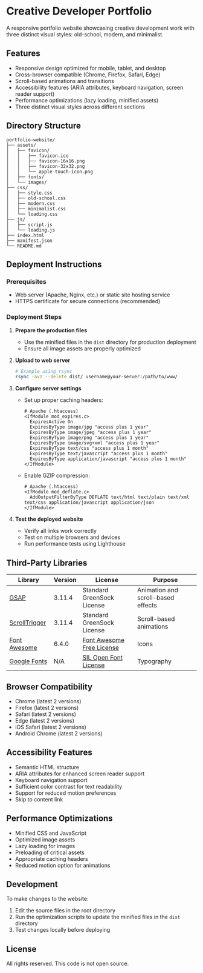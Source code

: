 # Creative Developer Portfolio

A responsive portfolio website showcasing creative development work with three distinct visual styles: old-school, modern, and minimalist.

## Features

- Responsive design optimized for mobile, tablet, and desktop
- Cross-browser compatible (Chrome, Firefox, Safari, Edge)
- Scroll-based animations and transitions
- Accessibility features (ARIA attributes, keyboard navigation, screen reader support)
- Performance optimizations (lazy loading, minified assets)
- Three distinct visual styles across different sections

## Directory Structure

```
portfolio-website/
├── assets/
│   ├── favicon/
│   │   ├── favicon.ico
│   │   ├── favicon-16x16.png
│   │   ├── favicon-32x32.png
│   │   └── apple-touch-icon.png
│   ├── fonts/
│   └── images/
├── css/
│   ├── style.css
│   ├── old-school.css
│   ├── modern.css
│   ├── minimalist.css
│   └── loading.css
├── js/
│   ├── script.js
│   └── loading.js
├── index.html
├── manifest.json
└── README.md
```

## Deployment Instructions

### Prerequisites

- Web server (Apache, Nginx, etc.) or static site hosting service
- HTTPS certificate for secure connections (recommended)

### Deployment Steps

1. **Prepare the production files**
   - Use the minified files in the `dist` directory for production deployment
   - Ensure all image assets are properly optimized

2. **Upload to web server**
   ```bash
   # Example using rsync
   rsync -avz --delete dist/ username@your-server:/path/to/www/
   ```

3. **Configure server settings**
   - Set up proper caching headers:
     ```
     # Apache (.htaccess)
     <IfModule mod_expires.c>
       ExpiresActive On
       ExpiresByType image/jpg "access plus 1 year"
       ExpiresByType image/jpeg "access plus 1 year"
       ExpiresByType image/png "access plus 1 year"
       ExpiresByType image/svg+xml "access plus 1 year"
       ExpiresByType text/css "access plus 1 month"
       ExpiresByType text/javascript "access plus 1 month"
       ExpiresByType application/javascript "access plus 1 month"
     </IfModule>
     ```

   - Enable GZIP compression:
     ```
     # Apache (.htaccess)
     <IfModule mod_deflate.c>
       AddOutputFilterByType DEFLATE text/html text/plain text/xml text/css application/javascript application/json
     </IfModule>
     ```

4. **Test the deployed website**
   - Verify all links work correctly
   - Test on multiple browsers and devices
   - Run performance tests using Lighthouse

## Third-Party Libraries

| Library | Version | License | Purpose |
|---------|---------|---------|---------|
| [GSAP](https://greensock.com/gsap/) | 3.11.4 | Standard GreenSock License | Animation and scroll-based effects |
| [ScrollTrigger](https://greensock.com/scrolltrigger/) | 3.11.4 | Standard GreenSock License | Scroll-based animations |
| [Font Awesome](https://fontawesome.com/) | 6.4.0 | [Font Awesome Free License](https://fontawesome.com/license/free) | Icons |
| [Google Fonts](https://fonts.google.com/) | N/A | [SIL Open Font License](https://scripts.sil.org/OFL) | Typography |

## Browser Compatibility

- Chrome (latest 2 versions)
- Firefox (latest 2 versions)
- Safari (latest 2 versions)
- Edge (latest 2 versions)
- iOS Safari (latest 2 versions)
- Android Chrome (latest 2 versions)

## Accessibility Features

- Semantic HTML structure
- ARIA attributes for enhanced screen reader support
- Keyboard navigation support
- Sufficient color contrast for text readability
- Support for reduced motion preferences
- Skip to content link

## Performance Optimizations

- Minified CSS and JavaScript
- Optimized image assets
- Lazy loading for images
- Preloading of critical assets
- Appropriate caching headers
- Reduced motion option for animations

## Development

To make changes to the website:

1. Edit the source files in the root directory
2. Run the optimization scripts to update the minified files in the `dist` directory
3. Test changes locally before deploying

## License

All rights reserved. This code is not open source.